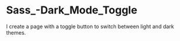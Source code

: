 # Sass_-Dark_Mode_Toggle
I create a page with a toggle button to switch between light and dark themes.
